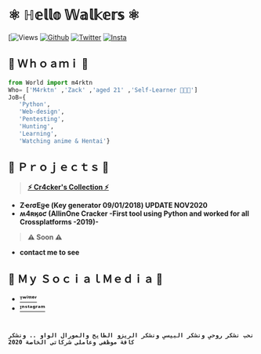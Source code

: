 # ⚛️ ℍ𝕖𝕝𝕝𝕠 𝕎𝕒𝕝𝕜𝕖𝕣𝕤 ⚛️

[![Views](https://komarev.com/ghpvc/?username=m4rktn&style=flat)
[![Github](https://img.shields.io/github/followers/m4rktn?style=flat)](https://github.com/m4rktn)
[![Twitter](https://img.shields.io/twitter/follow/cyb3rtn?style=flat&label=Follow)](https://twitter.com/cyb3rtn)
[![Insta](https://www.iconsdb.com/icons/download/gray/instagram-16.ico)](https://instagram.com/cyber.tn)<br>

**🏁 Ｗｈｏａｍｉ 🏁**
----

```python
from World import m4rktn
Who= ['M4rktn' ,'Zack' ,'aged 21' ,'Self-Learner 🧑🏻‍💻']
JoB={
   'Python',
   'Web-design',
   'Pentesting',
   'Hunting',
   'Learning',
   'Watching anime & Hentai'} 
```
**🏁 Ｐｒｏｊｅｃｔｓ 🏁**
----
> <a href="https://github.com/m4rktn/m4crack"><b>⚡️ Cr4cker's Collection ⚡️</a>

* ZҽɾσEყҽ (Key generator 09/01/2018) UPDATE NOV2020
* ʍ4ʀӄɢƈ (AllinOne Cracker -First tool using Python and worked for all Crossplatforms -2019)-

> ⚠️ Soon ⚠️
* contact me to see 

**🏁 Ｍｙ ＳｏｃｉａｌＭｅｄｉａ 🏁**
----
-  <a href="https://twitter.com/cyb3rtn">ᵀʷⁱᵗᵗᵉʳ</a><br>
-  <a href="https://instagram.com/cyber.tn">ᴵⁿˢᵗᵃᵍʳᵃᵐ</a><br>
#
```
نحب نشكر روحي ونشكر البيسي ونشكر الريزو الطايح والمورال الواو .. ونشكر كافة موظفي وعاملي شركاتي الخاصة 2020 
```
